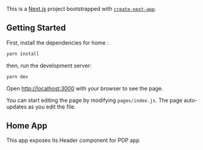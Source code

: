 This is a [Next.js](https://nextjs.org/) project bootstrapped with [`create-next-app`](https://github.com/zeit/next.js/tree/canary/packages/create-next-app).

## Getting Started

First, install the dependencies for home :

```bash
yarn install
```

then, run the development server:

```bash
yarn dev
```

Open [http://localhost:3000](http://localhost:3000) with your browser to see the page.

You can start editing the page by modifying `pages/index.js`. The page auto-updates as you edit the file.

## Home App

This app exposes its Header component for PDP app
